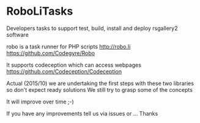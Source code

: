 # RoboLiTasks
Developers tasks to support test, build, install and deploy rsgallery2 software

robo is a task runner for PHP scripts
http://robo.li
https://github.com/Codegyre/Robo 

It supports codeception which can access webpages 
https://github.com/Codeception/Codeception

Actual (2015/10) we are undertaking the first steps with these two libraries so don't expect ready solutions
We still try to grasp some of the concepts

It will improve over time ;-)

If you have any improvements tell us via issues or ...
Thanks





